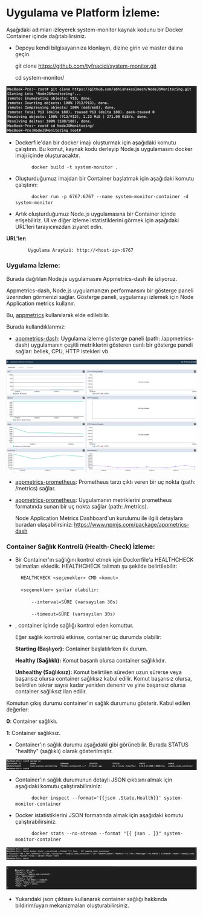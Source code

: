# Uygulama ve Platform İzleme:

Aşağıdaki adımları izleyerek system-monitor kaynak kodunu bir Docker Container içinde dağıtabilirsiniz.

* Depoyu kendi bilgisayarınıza klonlayın, dizine girin ve master dalına geçin.
    
    git clone https://github.com/tyfnacici/system-monitor.git
    
    cd system-monitor/
    
 ![alt text](/images/git_clone.png)
    
* Dockerfile'dan bir docker imajı oluşturmak için aşağıdaki komutu çalıştırın. Bu komut, kaynak kodu derleyip Node.js uygulamasını docker imajı içinde oluşturacaktır.

            docker build -t system-monitor .
    
* Oluşturduğumuz imajdan bir Container başlatmak için aşağıdaki komutu çalıştırın:
        
            docker run -p 6767:6767 --name system-monitor-container -d system-monitor
    
* Artık oluşturduğumuz Node.js uygulamasına bir Container içinde erişebiliriz. UI ve diğer izleme istatistiklerini görmek için aşağıdaki URL'leri tarayıcınızdan ziyaret edin.

**URL'ler:**

            Uygulama Arayüzü: http://<host-ip>:6767



### Uygulama İzleme:

Burada dağıtılan Node.js uygulamasını Appmetrics-dash ile izliyoruz.

 Appmetrics-dash, Node.js uygulamanızın performansını bir gösterge paneli üzerinden görmenizi sağlar. Gösterge paneli, uygulamayı izlemek için Node Application metrics kullanır.

 Bu, [appmetrics](https://github.com/RuntimeTools/appmetrics) kullanılarak elde edilebilir.

Burada kullandıklarımız:

* [appmetrics-dash](https://www.npmjs.com/package/appmetrics-dash): Uygulama izleme gösterge paneli (path: <host>/appmetrics-dash) uygulamanın çeşitli metriklerini gösteren canlı bir gösterge paneli sağlar: bellek, CPU, HTTP istekleri vb.

 ![alt text](/images/AppMetrics.png)


* [appmetrics-prometheus](https://www.npmjs.com/package/appmetrics-prometheus): Prometheus tarzı çıktı veren bir uç nokta (path: <host>/metrics) sağlar.
* [appmetrics-prometheus](https://www.npmjs.com/package/appmetrics-prometheus): Uygulamanın metriklerini prometheus formatında sunan bir uç nokta sağlar (path: <host>/metrics).


    Node Application Metrics Dashboard'un kurulumu ile ilgili detaylara buradan ulaşabilirsiniz: https://www.npmjs.com/package/appmetrics-dash

### Container Sağlık Kontrolü (Health-Check) İzleme:

* Bir Container'ın sağlığını kontrol etmek için Dockerfile'a HEALTHCHECK talimatları ekledik.
    HEALTHCHECK talimatı şu şekilde belirtilebilir:

        HEALTHCHECK <seçenekler> CMD <komut>

        <seçenekler> şunlar olabilir:

            --interval=SÜRE (varsayılan 30s)

            --timeout=SÜRE (varsayılan 30s)
    
* <komut>, container içinde sağlığı kontrol eden komuttur.

   Eğer sağlık kontrolü etkinse, container üç durumda olabilir:

    **Starting (Başlıyor):** Container başlatılırken ilk durum.

    **Healthy (Sağlıklı):** Komut başarılı olursa container sağlıklıdır.

    **Unhealthy (Sağlıksız):** Komut belirtilen süreden uzun sürerse veya başarısız olursa container sağlıksız kabul edilir. Komut başarısız olursa, belirtilen tekrar sayısı kadar yeniden denenir ve yine başarısız olursa container sağlıksız ilan edilir.

Komutun çıkış durumu container'ın sağlık durumunu gösterir. Kabul edilen değerler:

   **0**: Container sağlıklı.

   **1**: Container sağlıksız.

* Container'ın sağlık durumu aşağıdaki gibi görünebilir. Burada STATUS "healthy" (sağlıklı) olarak gösterilmiştir.

![alt text](/images/docker_ps.png)


* Container'ın sağlık durumunun detaylı JSON çıktısını almak için aşağıdaki komutu çalıştırabilirsiniz:
        
            docker inspect --format='{{json .State.Health}}' system-monitor-container

* Docker istatistiklerini JSON formatında almak için aşağıdaki komutu çalıştırabilirsiniz:

            docker stats --no-stream --format "{{ json . }}" system-monitor-container
    
![alt text](/images/docker_stats1.png)

![alt text](/images/docker_stats2.png)

* Yukarıdaki json çıktısını kullanarak container sağlığı hakkında bildirim/uyarı mekanizmaları oluşturabilirsiniz.
